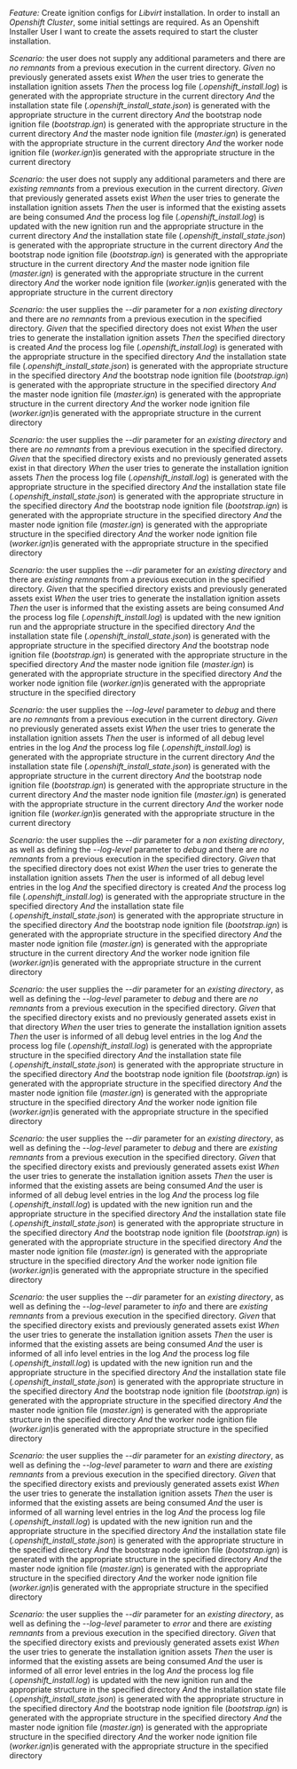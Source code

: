 *Feature:* Create ignition configs for _Libvirt_ installation.
  In order to install an _Openshift Cluster_, some initial settings are required.
  As an Openshift Installer User
  I want to create the assets required to start the cluster installation.


  *Scenario:*  the user does not supply any additional parameters and there are _no remnants_ from a previous execution in the current directory.
    *Given* no previously generated assets exist
    *When* the user tries to generate the installation ignition assets
    *Then* the process log file (_.openshift_install.log_) is generated with the appropriate structure in the current directory
    *And* the installation state file (_.openshift_install_state.json_) is generated with the appropriate structure in the current directory
    *And* the bootstrap node ignition file (_bootstrap.ign_) is generated with the appropriate structure in the current directory
    *And* the master node ignition file (_master.ign_) is generated with the appropriate structure in the current directory
    *And* the worker node ignition file (_worker.ign_)is generated with the appropriate structure in the current directory


  *Scenario:*  the user does not supply any additional parameters and there are _existing remnants_ from a previous execution in the current directory.
    *Given* that previously generated assets exist
    *When* the user tries to generate the installation ignition assets
    *Then* the user is informed that the existing assets are being consumed
    *And* the process log file (_.openshift_install.log_) is updated with the new ignition run and the appropriate structure in the current directory
    *And* the installation state file (_.openshift_install_state.json_) is generated with the appropriate structure in the current directory
    *And* the bootstrap node ignition file (_bootstrap.ign_) is generated with the appropriate structure in the current directory
    *And* the master node ignition file (_master.ign_) is generated with the appropriate structure in the current directory
    *And* the worker node ignition file (_worker.ign_)is generated with the appropriate structure in the current directory


  *Scenario:*  the user supplies the _--dir_ parameter for a _non existing directory_ and there are _no remnants_ from a previous execution in the specified directory.
    *Given* that the specified directory does not exist
    *When* the user tries to generate the installation ignition assets
    *Then* the specified directory is created
    *And* the process log file (_.openshift_install.log_) is generated with the appropriate structure in the specified directory
    *And* the installation state file (_.openshift_install_state.json_) is generated with the appropriate structure in the specified directory
    *And* the bootstrap node ignition file (_bootstrap.ign_) is generated with the appropriate structure in the specified directory
    *And* the master node ignition file (_master.ign_) is generated with the appropriate structure in the current directory
    *And* the worker node ignition file (_worker.ign_)is generated with the appropriate structure in the current directory


  *Scenario:*  the user supplies the _--dir_ parameter for an _existing directory_ and there are _no remnants_ from a previous execution in the specified directory.
    *Given* that the specified directory exists and no previously generated assets exist in that directory
    *When* the user tries to generate the installation ignition assets
    *Then* the process log file (_.openshift_install.log_) is generated with the appropriate structure in the specified directory
    *And* the installation state file (_.openshift_install_state.json_) is generated with the appropriate structure in the specified directory
    *And* the bootstrap node ignition file (_bootstrap.ign_) is generated with the appropriate structure in the specified directory
    *And* the master node ignition file (_master.ign_) is generated with the appropriate structure in the specified directory
    *And* the worker node ignition file (_worker.ign_)is generated with the appropriate structure in the specified directory


  *Scenario:*  the user supplies the _--dir_ parameter for an _existing directory_ and there are _existing remnants_ from a previous execution in the specified directory.
    *Given* that the specified directory exists and previously generated assets exist
    *When* the user tries to generate the installation ignition assets
    *Then* the user is informed that the existing assets are being consumed
    *And* the process log file (_.openshift_install.log_) is updated with the new ignition run and the appropriate structure in the specified directory
    *And* the installation state file (_.openshift_install_state.json_) is generated with the appropriate structure in the specified directory
    *And* the bootstrap node ignition file (_bootstrap.ign_) is generated with the appropriate structure in the specified directory
    *And* the master node ignition file (_master.ign_) is generated with the appropriate structure in the specified directory
    *And* the worker node ignition file (_worker.ign_)is generated with the appropriate structure in the specified directory


  *Scenario:*  the user supplies the _--log-level_ parameter to _debug_ and there are _no remnants_ from a previous execution in the current directory.
    *Given* no previously generated assets exist
    *When* the user tries to generate the installation ignition assets
    *Then* the user is informed of all debug level entries in the log
    *And* the process log file (_.openshift_install.log_) is generated with the appropriate structure in the current directory
    *And* the installation state file (_.openshift_install_state.json_) is generated with the appropriate structure in the current directory
    *And* the bootstrap node ignition file (_bootstrap.ign_) is generated with the appropriate structure in the current directory
    *And* the master node ignition file (_master.ign_) is generated with the appropriate structure in the current directory
    *And* the worker node ignition file (_worker.ign_)is generated with the appropriate structure in the current directory


  *Scenario:*  the user supplies the _--dir_ parameter for a _non existing directory_, as well as defining the  _--log-level_ parameter to _debug_ and there are _no remnants_ from a previous execution in the specified directory.
    *Given* that the specified directory does not exist
    *When* the user tries to generate the installation ignition assets
    *Then* the user is informed of all debug level entries in the log
    *And* the specified directory is created
    *And* the process log file (_.openshift_install.log_) is generated with the appropriate structure in the specified directory
    *And* the installation state file (_.openshift_install_state.json_) is generated with the appropriate structure in the specified directory
    *And* the bootstrap node ignition file (_bootstrap.ign_) is generated with the appropriate structure in the specified directory
    *And* the master node ignition file (_master.ign_) is generated with the appropriate structure in the current directory
    *And* the worker node ignition file (_worker.ign_)is generated with the appropriate structure in the current directory


  *Scenario:*  the user supplies the _--dir_ parameter for an _existing directory_, as well as defining the  _--log-level_ parameter to _debug_ and there are _no remnants_ from a previous execution in the specified directory.
    *Given* that the specified directory exists and no previously generated assets exist in that directory
    *When* the user tries to generate the installation ignition assets
    *Then* the user is informed of all debug level entries in the log
    *And* the process log file (_.openshift_install.log_) is generated with the appropriate structure in the specified directory
    *And* the installation state file (_.openshift_install_state.json_) is generated with the appropriate structure in the specified directory
    *And* the bootstrap node ignition file (_bootstrap.ign_) is generated with the appropriate structure in the specified directory
    *And* the master node ignition file (_master.ign_) is generated with the appropriate structure in the specified directory
    *And* the worker node ignition file (_worker.ign_)is generated with the appropriate structure in the specified directory


  *Scenario:*  the user supplies the _--dir_ parameter for an _existing directory_, as well as defining the  _--log-level_ parameter to _debug_ and there are _existing remnants_ from a previous execution in the specified directory.
    *Given* that the specified directory exists and previously generated assets exist
    *When* the user tries to generate the installation ignition assets
    *Then* the user is informed that the existing assets are being consumed
    *And* the user is informed of all debug level entries in the log
    *And* the process log file (_.openshift_install.log_) is updated with the new ignition run and the appropriate structure in the specified directory
    *And* the installation state file (_.openshift_install_state.json_) is generated with the appropriate structure in the specified directory
    *And* the bootstrap node ignition file (_bootstrap.ign_) is generated with the appropriate structure in the specified directory
    *And* the master node ignition file (_master.ign_) is generated with the appropriate structure in the specified directory
    *And* the worker node ignition file (_worker.ign_)is generated with the appropriate structure in the specified directory


  *Scenario:*  the user supplies the _--dir_ parameter for an _existing directory_, as well as defining the  _--log-level_ parameter to _info_ and there are _existing remnants_ from a previous execution in the specified directory.
    *Given* that the specified directory exists and previously generated assets exist
    *When* the user tries to generate the installation ignition assets
    *Then* the user is informed that the existing assets are being consumed
    *And* the user is informed of all info level entries in the log
    *And* the process log file (_.openshift_install.log_) is updated with the new ignition run and the appropriate structure in the specified directory
    *And* the installation state file (_.openshift_install_state.json_) is generated with the appropriate structure in the specified directory
    *And* the bootstrap node ignition file (_bootstrap.ign_) is generated with the appropriate structure in the specified directory
    *And* the master node ignition file (_master.ign_) is generated with the appropriate structure in the specified directory
    *And* the worker node ignition file (_worker.ign_)is generated with the appropriate structure in the specified directory


  *Scenario:*  the user supplies the _--dir_ parameter for an _existing directory_, as well as defining the  _--log-level_ parameter to _warn_ and there are _existing remnants_ from a previous execution in the specified directory.
    *Given* that the specified directory exists and previously generated assets exist
    *When* the user tries to generate the installation ignition assets
    *Then* the user is informed that the existing assets are being consumed
    *And* the user is informed of all warning level entries in the log
    *And* the process log file (_.openshift_install.log_) is updated with the new ignition run and the appropriate structure in the specified directory
    *And* the installation state file (_.openshift_install_state.json_) is generated with the appropriate structure in the specified directory
    *And* the bootstrap node ignition file (_bootstrap.ign_) is generated with the appropriate structure in the specified directory
    *And* the master node ignition file (_master.ign_) is generated with the appropriate structure in the specified directory
    *And* the worker node ignition file (_worker.ign_)is generated with the appropriate structure in the specified directory


  *Scenario:*  the user supplies the _--dir_ parameter for an _existing directory_, as well as defining the  _--log-level_ parameter to _error_ and there are _existing remnants_ from a previous execution in the specified directory.
    *Given* that the specified directory exists and previously generated assets exist
    *When* the user tries to generate the installation ignition assets
    *Then* the user is informed that the existing assets are being consumed
    *And* the user is informed of all error level entries in the log
    *And* the process log file (_.openshift_install.log_) is updated with the new ignition run and the appropriate structure in the specified directory
    *And* the installation state file (_.openshift_install_state.json_) is generated with the appropriate structure in the specified directory
    *And* the bootstrap node ignition file (_bootstrap.ign_) is generated with the appropriate structure in the specified directory
    *And* the master node ignition file (_master.ign_) is generated with the appropriate structure in the specified directory
    *And* the worker node ignition file (_worker.ign_)is generated with the appropriate structure in the specified directory


